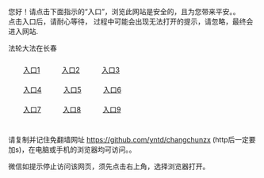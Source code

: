 您好！请点击下面指示的“入口”，浏览此网站是安全的，且为您带来平安。。 <br/>
点击入口后，请耐心等待， 过程中可能会出现无法打开的提示，请忽略，最终会进入网站. </br>

法轮大法在长春<br/>
<div style="padding:10px"><a style="margin:20px" target="_blank" href="https://d1nv6ql6szv3b8.cloudfront.net/2Qpsp?lhxlk" id="ccLink1" rel="nofollow">入口1</a> <a target="_blank" style="margin:20px" href="https://d2bfn2ypran1k9.cloudfront.net/2Qpsp?efeclnmf" id="ccLink2" rel="nofollow">入口2</a> <a style="margin:20px" target="_blank" href="https://d2gecf3kjf1v9f.cloudfront.net/2Qpsp?oqtavz" id="ccLink3" rel="nofollow">入口3</a></div>

<div style="padding:10px" ><a style="margin:20px" target="_blank" href="https://d1nv6ql6szv3b8.cloudfront.net/2Qpsp?lhxlk" id="ccLink4" rel="nofollow">入口4</a> <a style="margin:20px" href="https://d2bfn2ypran1k9.cloudfront.net/2Qpsp?efeclnmf" target="_blank" id="ccLink5" rel="nofollow">入口5</a> <a style="margin:20px" href="https://d2gecf3kjf1v9f.cloudfront.net/2Qpsp?oqtavz" target="_blank" id="ccLink6" rel="nofollow">入口6</a></div>

<div style="padding:10px"><a style="margin:20px" target="_blank" href="https://d1nv6ql6szv3b8.cloudfront.net/2Qpsp?lhxlk" id="ccLink7" rel="nofollow">入口7</a> <a style="margin:20px" href="https://d2bfn2ypran1k9.cloudfront.net/2Qpsp?efeclnmf" target="_blank" id="ccLink8" rel="nofollow">入口8</a> <a style="margin:20px" target="_blank" href="https://d2gecf3kjf1v9f.cloudfront.net/2Qpsp?oqtavz" id="ccLink9" rel="nofollow">入口9</a></div>

<br/>



请复制并记住免翻墙网址 https://github.com/yntd/changchunzx (http后一定要加s)，在电脑或手机的浏览器均可访问。。<br/>

微信如提示停止访问该网页，须先点击右上角，选择浏览器打开。
